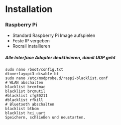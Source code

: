 # Installation

### Raspberry Pi
* Standard Raspberry Pi Image aufspielen
* Feste IP vergeben
* Rocrail installieren

##### Alle Interface Adapter deaktivieren, damit UDP geht
```
sudo nano /boot/config.txt
dtoverlay=pi3-disable-bt
sudo nano /etc/modprobe.d/raspi-blacklist.conf
# WLAN abschalten
blacklist brcmfmac
blacklist brcmutil
#blacklist cfg80211
#blacklist rfkill
# Bluetooth abschalten
blacklist btbcm
blacklist hci_uart
Speichern, schließen und neustarten.
```


